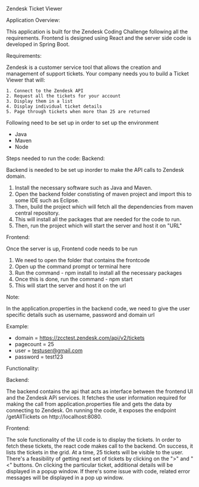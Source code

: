 Zendesk Ticket Viewer

Application Overview:

This application is built for the Zendesk Coding Challenge following all the requirements. Frontend is designed using React and the server side code is developed in Spring Boot.

Requirements:

Zendesk is a customer service tool that allows the creation and management of support tickets. Your company needs you to build a Ticket Viewer that will:

	1. Connect to the Zendesk API
	2. Request all the tickets for your account
	3. Display them in a list
	4. Display individual ticket details
	5. Page through tickets when more than 25 are returned
  
Following need to be set up in order to set up the environment
  * Java
  * Maven
  * Node

Steps needed to run the code:
Backend:

Backend is needed to be set up inorder to make the API calls to Zendesk domain.

  1. Install the necessary software such as Java and Maven.
  2. Open the backend folder constisting of maven project and import this to some IDE such as Eclipse.
  3. Then, build the project which will fetch all the dependencies from maven central repository.
  4. This will install all the packages that are needed for the code to run.
  5. Then, run the project which will start the server and host it on "URL"

Frontend:

Once the server is up, Frontend code needs to be run

  1. We need to open the folder that contains the frontcode
  2. Open up the command prompt or terminal here
  3. Run the command - npm install to install all the necessary packages
  4. Once this is done, run the command - npm start
  5. This will start the server and host it on the url

Note:

In the application.properties in the backend code, we need to give the user specific details such as username, password and domain url

Example:

* domain = https://zcctest.zendesk.com/api/v2/tickets
* pagecount = 25
* user = testuser@gmail.com
* password = test123

Functionality:

Backend:

The backend contains the api that acts as interface between the frontend UI and the Zendesk APi services. It fetches the user information required for making the call from application.properties file and gets the data by connecting to Zendesk. On running the code, it exposes the endpoint /getAllTickets on http://localhost:8080.

Frontend:

The sole functionality of the UI code is to display the tickets. In order to fetch these tickets, the react code makes call to the backend. On success, it lists the tickets in the grid. At a time, 25 tickets will be visible to the user. There's a feasibility of getting next set of tickets by clicking on the ">" and "<" buttons. On clicking the particular ticket, additional details will be displayed in a popup window. If there's some issue with code, related error messages will be displayed in a pop up window.
